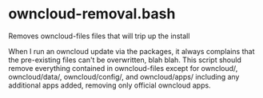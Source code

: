 # owncloud-removal.bash
Removes owncloud-files files that will trip up the install

When I run an owncloud update via the packages, it always complains that the pre-existing files can't be overwritten, blah blah.  This script should remove everything contained in owncloud-files except for owncloud/, owncloud/data/, owncloud/config/, and owncloud/apps/ including any additional apps added, removing only official owncloud apps.
